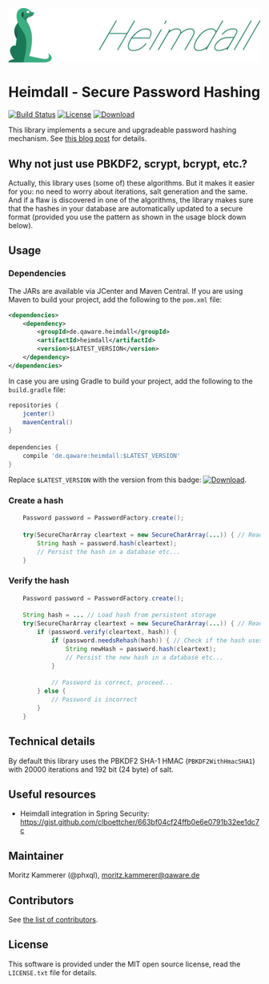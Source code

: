 ![Heimdall Logo](/logos/Heimdall_combined_medium.png)

# Heimdall - Secure Password Hashing

[![Build Status](https://travis-ci.org/qaware/heimdall.svg?branch=master)](https://travis-ci.org/qaware/heimdall) [![License](http://img.shields.io/badge/license-MIT-green.svg?style=flat)]() [![Download](https://api.bintray.com/packages/qaware-oss/maven/heimdall/images/download.svg)](https://bintray.com/qaware-oss/maven/heimdall/_latestVersion)

This library implements a secure and upgradeable password hashing mechanism. See [this blog post](http://qaware.blogspot.de/2015/03/secure-password-storage-and.html) for details.

## Why not just use PBKDF2, scrypt, bcrypt, etc.?

Actually, this library uses (some of) these algorithms. But it makes it easier for you: no need to worry about iterations, salt
generation and the same. And if a flaw is discovered in one of the algorithms, the library makes sure that the hashes
in your database are automatically updated to a secure format (provided you use the pattern as shown in the usage block
down below).

## Usage

### Dependencies

The JARs are available via JCenter and Maven Central. If you are using Maven to build your project, add the following to the `pom.xml` file:
```xml
<dependencies>
    <dependency>
        <groupId>de.qaware.heimdall</groupId>
        <artifactId>heimdall</artifactId>
        <version>$LATEST_VERSION</version>
    </dependency>
</dependencies>
```

In case you are using Gradle to build your project, add the following to the `build.gradle` file:
```groovy
repositories {
    jcenter()    
    mavenCentral()
}

dependencies {
	compile 'de.qaware:heimdall:$LATEST_VERSION'
}
```

Replace `$LATEST_VERSION` with the version from this badge: [![Download](https://api.bintray.com/packages/qaware-oss/maven/heimdall/images/download.svg)](https://bintray.com/qaware-oss/maven/heimdall/_latestVersion).

### Create a hash
```java
    Password password = PasswordFactory.create();

    try(SecureCharArray cleartext = new SecureCharArray(...)) { // Read cleartext password from user
        String hash = password.hash(cleartext);
        // Persist the hash in a database etc...
    }
```

### Verify the hash
```java
    Password password = PasswordFactory.create();

    String hash = ... // Load hash from persistent storage
    try(SecureCharArray cleartext = new SecureCharArray(...)) { // Read cleartext password from user
        if (password.verify(cleartext, hash)) {
            if (password.needsRehash(hash)) { // Check if the hash uses an old hash algorithm, insecure parameters, etc.
                String newHash = password.hash(cleartext);
                // Persist the new hash in a database etc...
            }

            // Password is correct, proceed...
        } else {
            // Password is incorrect
        }
    }
```

## Technical details

By default this library uses the PBKDF2 SHA-1 HMAC (`PBKDF2WithHmacSHA1`) with 20000 iterations and 192 bit (24 byte) of salt.

## Useful resources

* Heimdall integration in Spring Security: https://gist.github.com/clboettcher/663bf04cf24ffb0e6e0791b32ee1dc7c

## Maintainer

Moritz Kammerer (@phxql), <moritz.kammerer@qaware.de>

## Contributors

See [the list of contributors](https://github.com/qaware/heimdall/graphs/contributors).

## License

This software is provided under the MIT open source license, read the `LICENSE.txt` file for details.
